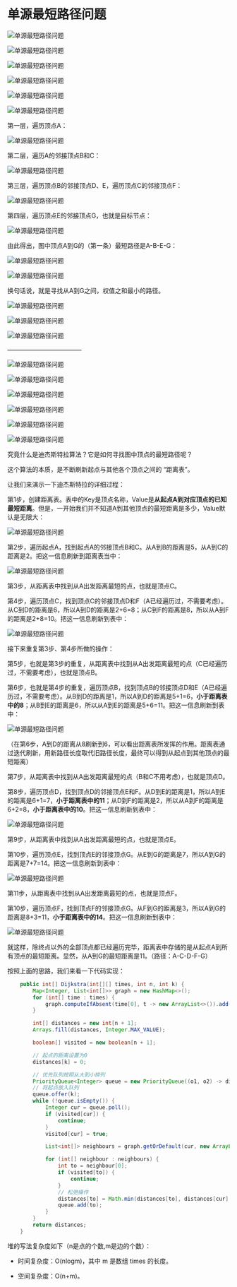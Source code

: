 # 单源最短路径问题

![单源最短路径问题](./images/Dijkstra算法/1.jpg)

![单源最短路径问题](./images/Dijkstra算法/2.jpg)

![单源最短路径问题](./images/Dijkstra算法/3.jpg)

![单源最短路径问题](./images/Dijkstra算法/4.jpg)

![单源最短路径问题](./images/Dijkstra算法/5.jpg)

![单源最短路径问题](./images/Dijkstra算法/6.jpg)

第一层，遍历顶点A：

![单源最短路径问题](./images/Dijkstra算法/7.jpg)

第二层，遍历A的邻接顶点B和C：

![单源最短路径问题](./images/Dijkstra算法/8.jpg)

第三层，遍历顶点B的邻接顶点D、E，遍历顶点C的邻接顶点F：

![单源最短路径问题](./images/Dijkstra算法/9.jpg)

第四层，遍历顶点E的邻接顶点G，也就是目标节点：

![单源最短路径问题](./images/Dijkstra算法/10.jpg)

由此得出，图中顶点A到G的（第一条）最短路径是A-B-E-G：

![单源最短路径问题](./images/Dijkstra算法/11.jpg)

![单源最短路径问题](./images/Dijkstra算法/12.jpg)

换句话说，就是寻找从A到G之间，权值之和最小的路径。

![单源最短路径问题](./images/Dijkstra算法/13.jpg)

![单源最短路径问题](./images/Dijkstra算法/14.jpg)

![单源最短路径问题](./images/Dijkstra算法/15.jpg)

————————————

![单源最短路径问题](./images/Dijkstra算法/16.jpg)

![单源最短路径问题](./images/Dijkstra算法/17.jpg)

![单源最短路径问题](./images/Dijkstra算法/18.jpg)

![单源最短路径问题](./images/Dijkstra算法/19.jpg)

![单源最短路径问题](./images/Dijkstra算法/20.jpg)

![单源最短路径问题](./images/Dijkstra算法/21.jpg)

究竟什么是迪杰斯特拉算法？它是如何寻找图中顶点的最短路径呢？

这个算法的本质，是不断刷新起点与其他各个顶点之间的 “距离表”。

让我们来演示一下迪杰斯特拉的详细过程：

第1步，创建距离表。表中的Key是顶点名称，Value是**从起点A到对应顶点的已知最短距离**。但是，一开始我们并不知道A到其他顶点的最短距离是多少，Value默认是无限大：

![单源最短路径问题](./images/Dijkstra算法/22.jpg)

第2步，遍历起点A，找到起点A的邻接顶点B和C。从A到B的距离是5，从A到C的距离是2。把这一信息刷新到距离表当中：

![单源最短路径问题](./images/Dijkstra算法/23.jpg)

第3步，从距离表中找到从A出发距离最短的点，也就是顶点C。

第4步，遍历顶点C，找到顶点C的邻接顶点D和F（A已经遍历过，不需要考虑）。从C到D的距离是6，所以A到D的距离是2+6=8；从C到F的距离是8，所以从A到F的距离是2+8=10。把这一信息刷新到表中：

![单源最短路径问题](./images/Dijkstra算法/24.jpg)

接下来重复第3步、第4步所做的操作：

第5步，也就是第3步的重复，从距离表中找到从A出发距离最短的点（C已经遍历过，不需要考虑），也就是顶点B。

第6步，也就是第4步的重复，遍历顶点B，找到顶点B的邻接顶点D和E（A已经遍历过，不需要考虑）。从B到D的距离是1，所以A到D的距离是5+1=6，**小于距离表中的8**；从B到E的距离是6，所以从A到E的距离是5+6=11。把这一信息刷新到表中：

![单源最短路径问题](./images/Dijkstra算法/25.jpg)

（在第6步，A到D的距离从8刷新到6，可以看出距离表所发挥的作用。距离表通过迭代刷新，用新路径长度取代旧路径长度，最终可以得到从起点到其他顶点的最短距离）

第7步，从距离表中找到从A出发距离最短的点（B和C不用考虑），也就是顶点D。

第8步，遍历顶点D，找到顶点D的邻接顶点E和F。从D到E的距离是1，所以A到E的距离是6+1=7，**小于距离表中的11**；从D到F的距离是2，所以从A到F的距离是6+2=8，**小于距离表中的10**。把这一信息刷新到表中：

![单源最短路径问题](./images/Dijkstra算法/26.jpg)

第9步，从距离表中找到从A出发距离最短的点，也就是顶点E。

第10步，遍历顶点E，找到顶点E的邻接顶点G。从E到G的距离是7，所以A到G的距离是7+7=14。把这一信息刷新到表中：

![单源最短路径问题](./images/Dijkstra算法/27.jpg)

第11步，从距离表中找到从A出发距离最短的点，也就是顶点F。

第10步，遍历顶点F，找到顶点F的邻接顶点G。从F到G的距离是3，所以A到G的距离是8+3=11，**小于距离表中的14**。把这一信息刷新到表中：

![单源最短路径问题](./images/Dijkstra算法/28.jpg)

就这样，除终点以外的全部顶点都已经遍历完毕，距离表中存储的是从起点A到所有顶点的最短距离。显然，从A到G的最短距离是11。（路径：A-C-D-F-G）

按照上面的思路，我们来看一下代码实现：

```java
    public int[] Dijkstra(int[][] times, int n, int k) {
        Map<Integer, List<int[]>> graph = new HashMap<>();
        for (int[] time : times) {
            graph.computeIfAbsent(time[0], t -> new ArrayList<>()).add(new int[]{time[1], time[2]});
        }

        int[] distances = new int[n + 1];
        Arrays.fill(distances, Integer.MAX_VALUE);

        boolean[] visited = new boolean[n + 1];

        // 起点的距离设置为0
        distances[k] = 0;

        // 优先队列按照从大到小排列
        PriorityQueue<Integer> queue = new PriorityQueue((o1, o2) -> distances[(int) o1] - distances[(int) o2]);
        // 将起点放入队列
        queue.offer(k);
        while (!queue.isEmpty()) {
            Integer cur = queue.poll();
            if (visited[cur]) {
                continue;
            }
            visited[cur] = true;

            List<int[]> neighbours = graph.getOrDefault(cur, new ArrayList<int[]>());

            for (int[] neighbour : neighbours) {
                int to = neighbour[0];
                if (visited[to]) {
                    continue;
                }
                // 松弛操作
                distances[to] = Math.min(distances[to], distances[cur] + neighbour[1]);
                queue.add(to);
            }
        }
        return distances;
    }
```

堆的写法复杂度如下（n是点的个数,m是边的个数）：

* 时间复杂度：O(nlogm)，其中 m 是数组 times 的长度。

* 空间复杂度：O(n+m)。

